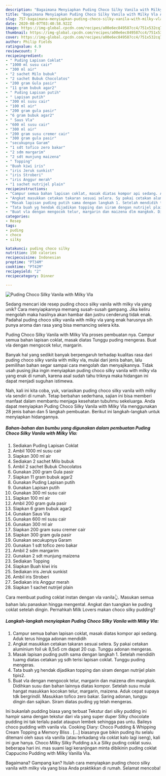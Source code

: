```yaml
---
description: "Bagaimana Menyiapkan Puding Choco Silky Vanila with Milky Vla Anti Gagal"
title: "Bagaimana Menyiapkan Puding Choco Silky Vanila with Milky Vla Anti Gagal"
slug: 757-bagaimana-menyiapkan-puding-choco-silky-vanila-with-milky-vla-anti-gagal
date: 2020-08-07T03:40:58.922Z
image: https://img-global.cpcdn.com/recipes/a00e6ec849587cc4/751x532cq70/puding-choco-silky-vanila-with-milky-vla-foto-resep-utama.jpg
thumbnail: https://img-global.cpcdn.com/recipes/a00e6ec849587cc4/751x532cq70/puding-choco-silky-vanila-with-milky-vla-foto-resep-utama.jpg
cover: https://img-global.cpcdn.com/recipes/a00e6ec849587cc4/751x532cq70/puding-choco-silky-vanila-with-milky-vla-foto-resep-utama.jpg
author: Philip Fields
ratingvalue: 4.9
reviewcount: 7
recipeingredient:
- " Puding Lapisan Coklat"
- "1000 ml susu cair"
- "300 ml air"
- "2 sachet Milo bubuk"
- "2 sachet Bubuk Chocolatos"
- "200 gram Gula pasir"
- "11 gram bubuk agar2"
- " Puding Lapisan putih"
- " Lapisan putih"
- "300 ml susu cair"
- "100 ml air"
- "200 gram gula pasir"
- "6 gram bubuk agar2"
- " Saus Vla"
- "600 ml susu cair"
- "300 ml air"
- "200 gram susu cremer cair"
- "300 gram gula pasir"
- "secukupnya Garam"
- "1 sdt tofico zero bakar"
- "2 sdm margarim"
- "2 sdt munjung maizena"
- " Topping"
- "Buah kiwi iris"
- "iris Jeruk sunkist"
- "iris Stroberi"
- "iris Anggur merah"
- "1 sachet nutrijel plain"
recipeinstructions:
- "Campur semua bahan lapisan coklat, masak diatas kompor api sedang. Aduk terus hingga adonan mendidih"
- "Angkat masukkan cetakan takaran sesuai selera. Sy pakai cetakan aluminium foil uk 8,5x5 cm dapat 20 cup. Tunggu adonan mengeras."
- "Masak lapisan puding putih sama dengan langkah 1. Setelah mendidih tuamg diatas cetakan yg sdh terisi lapisan coklat. Tunggu puding mengeras."
- "Tata buah yg hendak dijadikan topping dan siram dengan nutrijel plain tipis2."
- "Buat vla dengan mengocok telur, margarin dan maizena dlm mangkok. Didihkan susu dan bahan lainnya diatas kompor. Setelah susu mulai hangat masukkan kocokan telur, margarin, maizena. Aduk cepat supaya tdk bergrindil. Masukkan tofico zero bakar. Saring adonan, tunggu dingin dan sajikan. Siram diatas puding yg telah mengeras."
categories:
- Resep
tags:
- puding
- choco
- silky

katakunci: puding choco silky 
nutrition: 150 calories
recipecuisine: Indonesian
preptime: "PT34M"
cooktime: "PT42M"
recipeyield: "2"
recipecategory: Dinner

---
```



![Puding Choco Silky Vanila with Milky Vla](https://img-global.cpcdn.com/recipes/a00e6ec849587cc4/751x532cq70/puding-choco-silky-vanila-with-milky-vla-foto-resep-utama.jpg)

Sedang mencari ide resep puding choco silky vanila with milky vla yang unik? Cara menyiapkannya memang susah-susah gampang. Jika keliru mengolah maka hasilnya akan hambar dan justru cenderung tidak enak. Padahal puding choco silky vanila with milky vla yang enak harusnya sih punya aroma dan rasa yang bisa memancing selera kita.

Puding Choco Silky Vanila with Milky Vla proses pembuatan nya. Campur semua bahan lapisan coklat, masak diatas Tunggu puding mengeras. Buat vla dengan mengocok telur, margarin.

Banyak hal yang sedikit banyak berpengaruh terhadap kualitas rasa dari puding choco silky vanila with milky vla, mulai dari jenis bahan, lalu pemilihan bahan segar sampai cara mengolah dan menyajikannya. Tidak usah pusing jika ingin menyiapkan puding choco silky vanila with milky vla yang enak di rumah, karena asal sudah tahu triknya maka hidangan ini dapat menjadi suguhan istimewa.


Nah, kali ini kita coba, yuk, variasikan puding choco silky vanila with milky vla sendiri di rumah. Tetap berbahan sederhana, sajian ini bisa memberi manfaat dalam membantu menjaga kesehatan tubuhmu sekeluarga. Anda dapat menyiapkan Puding Choco Silky Vanila with Milky Vla menggunakan 28 jenis bahan dan 5 langkah pembuatan. Berikut ini langkah-langkah untuk menyiapkan hidangannya.

<!--inarticleads1-->

##### Bahan-bahan dan bumbu yang digunakan dalam pembuatan Puding Choco Silky Vanila with Milky Vla:

1. Sediakan  Puding Lapisan Coklat
1. Ambil 1000 ml susu cair
1. Siapkan 300 ml air
1. Sediakan 2 sachet Milo bubuk
1. Ambil 2 sachet Bubuk Chocolatos
1. Gunakan 200 gram Gula pasir
1. Siapkan 11 gram bubuk agar2
1. Gunakan  Puding Lapisan putih
1. Gunakan  Lapisan putih
1. Gunakan 300 ml susu cair
1. Siapkan 100 ml air
1. Ambil 200 gram gula pasir
1. Siapkan 6 gram bubuk agar2
1. Gunakan  Saus Vla
1. Gunakan 600 ml susu cair
1. Gunakan 300 ml air
1. Siapkan 200 gram susu cremer cair
1. Siapkan 300 gram gula pasir
1. Gunakan secukupnya Garam
1. Gunakan 1 sdt tofico zero bakar
1. Ambil 2 sdm margarim
1. Gunakan 2 sdt munjung maizena
1. Sediakan  Topping
1. Siapkan Buah kiwi iris
1. Sediakan iris Jeruk sunkist
1. Ambil iris Stroberi
1. Sediakan iris Anggur merah
1. Siapkan 1 sachet nutrijel plain


Cara membuat puding coklat instan dengan vla vanila👆. Masukan semua bahan lalu panaskan hingga mengental. Angkat dan tuangkan ke puding coklat setelah dingin. Pernahkah Milk Lovers makan choco silky pudding? 

<!--inarticleads2-->

##### Langkah-langkah menyiapkan Puding Choco Silky Vanila with Milky Vla:

1. Campur semua bahan lapisan coklat, masak diatas kompor api sedang. Aduk terus hingga adonan mendidih
1. Angkat masukkan cetakan takaran sesuai selera. Sy pakai cetakan aluminium foil uk 8,5x5 cm dapat 20 cup. Tunggu adonan mengeras.
1. Masak lapisan puding putih sama dengan langkah 1. Setelah mendidih tuamg diatas cetakan yg sdh terisi lapisan coklat. Tunggu puding mengeras.
1. Tata buah yg hendak dijadikan topping dan siram dengan nutrijel plain tipis2.
1. Buat vla dengan mengocok telur, margarin dan maizena dlm mangkok. Didihkan susu dan bahan lainnya diatas kompor. Setelah susu mulai hangat masukkan kocokan telur, margarin, maizena. Aduk cepat supaya tdk bergrindil. Masukkan tofico zero bakar. Saring adonan, tunggu dingin dan sajikan. Siram diatas puding yg telah mengeras.


Ini bukanlah pudding biasa yang terbuat Tekstur dari silky pudding ini hampir sama dengan tekstur dari vla yang super duper Silky chocolate pudding ini tak terlalu padat ataupun lembek sehingga pas untu. Baileys choco pudding with vanila vla. Cooking Diary: Choco Pudding &amp; Whipping Cream Topping  a Memory Bliss . […] biasanya gue bikin puding itu selalu ditemani oleh saus vla vanilla (atau terkadang vla coklat kalo lagi iseng), kali ini gue hanya. Choco Milky Silky Pudding a.k.a Silky puding coklat susu. beberapa hari ini. mas suami lagi keranjingan minta dibikinin puding coklat Cappucino Pudding with Milky Vanilla Vla. 

Bagaimana? Gampang kan? Itulah cara menyiapkan puding choco silky vanila with milky vla yang bisa Anda praktikkan di rumah. Selamat mencoba!
